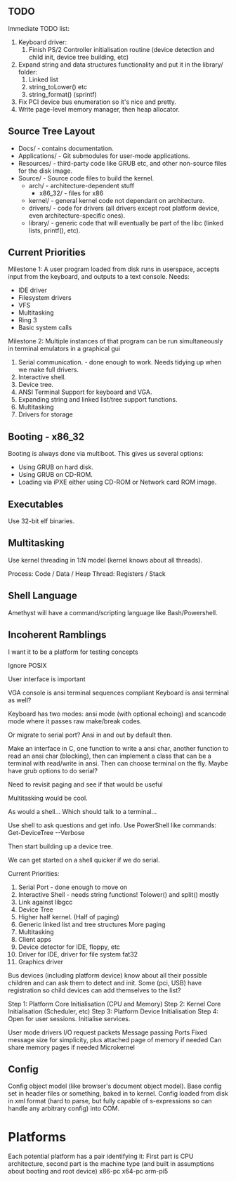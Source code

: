 ## TODO

Immediate TODO list:

1.  Keyboard driver:
    1.  Finish PS/2 Controller initialisation routine (device detection and child init, device tree building, etc)
2.  Expand string and data structures functionality and put it in the library/ folder:
    1.  Linked list
    2.  string_toLower() etc
    3.  string_format() (sprintf)
3.  Fix PCI device bus enumeration so it's nice and pretty.
4.  Write page-level memory manager, then heap allocator.

## Source Tree Layout

* Docs/ - contains documentation.
* Applications/ - Git submodules for user-mode applications.
* Resources/ - third-party code like GRUB etc, and other non-source files for the disk image.
* Source/ - Source code files to build the kernel.
    * arch/ - architecture-dependent stuff
	    * x86_32/ - files for x86
    * kernel/ - general kernel code not dependant on architecture.
	* drivers/ - code for drivers (all drivers except root platform device, even architecture-specific ones).
    * library/ - generic code that will eventually be part of the libc (linked lists, printf(), etc).

## Current Priorities

Milestone 1:
A user program loaded from disk runs in userspace, accepts input from the keyboard, and outputs to a text console.
Needs:
 - IDE driver
 - Filesystem drivers
 - VFS
 - Multitasking
 - Ring 3
 - Basic system calls

Milestone 2:
Multiple instances of that program can be run simultaneously in terminal emulators in a graphical gui

1. Serial communication. - done enough to work. Needs tidying up when we make full drivers.
2. Interactive shell.
4. Device tree.
3. ANSI Terminal Support for keyboard and VGA.
5. Expanding string and linked list/tree support functions.
6. Multitasking
7. Drivers for storage

## Booting - x86_32

Booting is always done via multiboot. This gives us several options:
 *  Using GRUB on hard disk.
 *  Using GRUB on CD-ROM.
 *  Loading via iPXE either using CD-ROM or Network card ROM image.

## Executables

Use 32-bit elf binaries.

## Multitasking

Use kernel threading in 1:N model (kernel knows about all threads).

Process:	Code / Data / Heap
Thread:		Registers / Stack

## Shell Language

Amethyst will have a command/scripting language like Bash/Powershell.

## Incoherent Ramblings

I want it to be a platform for testing concepts

Ignore POSIX

User interface is important


VGA console is ansi terminal sequences compliant
Keyboard is ansi terminal as well?

Keyboard has two modes: ansi mode (with optional echoing) and scancode mode where it passes raw make/break codes.

Or migrate to serial port? Ansi in and out by default then.

Make an interface in C, one function to write a ansi char, another function to read an ansi char (blocking), then can implement a class that can be a terminal with read/write in ansi. Then can choose terminal on the fly. Maybe have grub options to do serial?

Need to revisit paging and see if that would be useful

Multitasking would be cool.

As would a shell... Which should talk to a terminal...

Use shell to ask questions and get info.
Use PowerShell like commands: Get-DeviceTree --Verbose

Then start building up a device tree.

We can get started on a shell quicker if we do serial.

Current Priorities:
1. Serial Port - done enough to move on
2. Interactive Shell - needs string functions! Tolower() and split() mostly
3. Link against libgcc
4. Device Tree
5. Higher half kernel. (Half of paging)
6. Generic linked list and tree structures 
More paging
7. Multitasking
8. Client apps
9. Device detector for IDE, floppy, etc
10. Driver for IDE, driver for file system fat32
11. Graphics driver

Bus devices (including platform device) know about all their possible children and can ask them to detect and init. Some (pci, USB) have registration so child devices can add themselves to the list?



Step 1: Platform Core Initialisation (CPU and Memory)
Step 2: Kernel Core Initialisation (Scheduler, etc)
Step 3: Platform Device Initialisation
Step 4: Open for user sessions. Initialise services.



User mode drivers
I/O request packets
Message passing
    Ports
    Fixed message size for simplicity, plus attached page of memory if needed
    Can share memory pages if needed
Microkernel 

## Config

Config object model (like browser's document object model). 
Base config set in header files or something, baked in to kernel.
Config loaded from disk in xml format (hard to parse, but fully capable of s-expressions so can handle any arbitrary config) into COM.

# Platforms

Each potential platform has a pair identifying it:
First part is CPU architecture, second part is the machine type (and built in assumptions about booting and root device)
    x86-pc
    x64-pc
    arm-pi5
